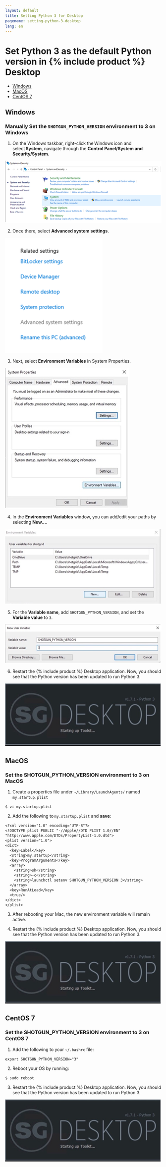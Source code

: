 ```yaml
---
layout: default
title: Setting Python 3 for Desktop
pagename: setting-python-3-desktop
lang: en
---
```


# Set Python 3 as the default Python version in {% include product %} Desktop

- [Windows](#windows)
- [MacOS](#macos)
- [CentOS 7](#Centos-7)

## Windows

### Manually Set the `SHOTGUN_PYTHON_VERSION` environment to 3 on Windows

1. On the Windows taskbar, right-click the Windows icon and select **System**, navigate through the **Control Panel/System and Security/System**. 

![](images/setting-python-3-desktop/01-setting-python-3-desktop.png)

2. Once there, select **Advanced system settings**.

![](images/setting-python-3-desktop/02-setting-python-3-desktop.png)

3. Next, select **Environment Variables** in System Properties.

![](images/setting-python-3-desktop/03-setting-python-3-desktop.jpg)

4. In the **Environment Variables** window, you can add/edit your paths by selecting **New...**. 

![](images/setting-python-3-desktop/04-setting-python-3-desktop.jpg)

5. For the **Variable name**, add `SHOTGUN_PYTHON_VERSION`, and set the **Variable value** to `3`. 

![](images/setting-python-3-desktop/05-setting-python-3-desktop.jpg)

6. Restart the {% include product %} Desktop application. Now, you should see that the Python version has been updated to run Python 3. 

![](images/setting-python-3-desktop/06-setting-python-3-desktop.jpg)


## MacOS

### Set the SHOTGUN_PYTHON_VERSION environment to 3 on MacOS

1. Create a properties file under `~/Library/LaunchAgents/` named `my.startup.plist`  

```
$ vi my.startup.plist
```

2. Add the following to `my.startup.plist` and **save**:

```
<?xml version="1.0" encoding="UTF-8"?> 
<!DOCTYPE plist PUBLIC "-//Apple//DTD PLIST 1.0//EN" "http://www.apple.com/DTDs/PropertyList-1.0.dtd"> 
<plist version="1.0"> 
<dict> 
  <key>Label</key> 
  <string>my.startup</string> 
  <key>ProgramArguments</key> 
  <array> 
    <string>sh</string> 
    <string>-c</string> 
    <string>launchctl setenv SHOTGUN_PYTHON_VERSION 3</string> 
  </array> 
  <key>RunAtLoad</key> 
  <true/> 
</dict> 
</plist>
```

3. After rebooting your Mac, the new environment variable will remain active.

4. Restart the {% include product %} Desktop application. Now, you should see that the Python version has been updated to run Python 3. 

![](images/setting-python-3-desktop/07-setting-python-3-desktop.jpg)

## CentOS 7

### Set the SHOTGUN_PYTHON_VERSION environment to 3 on CentOS 7

1. Add the following to your `~/.bashrc` file: 

```
export SHOTGUN_PYTHON_VERSION="3"
```

2. Reboot your OS by running:  

```
$ sudo reboot 
```

3. Restart the {% include product %} Desktop application. Now, you should see that the Python version has been updated to run Python 3. 

![](images/setting-python-3-desktop/08-setting-python-3-desktop.jpg)
